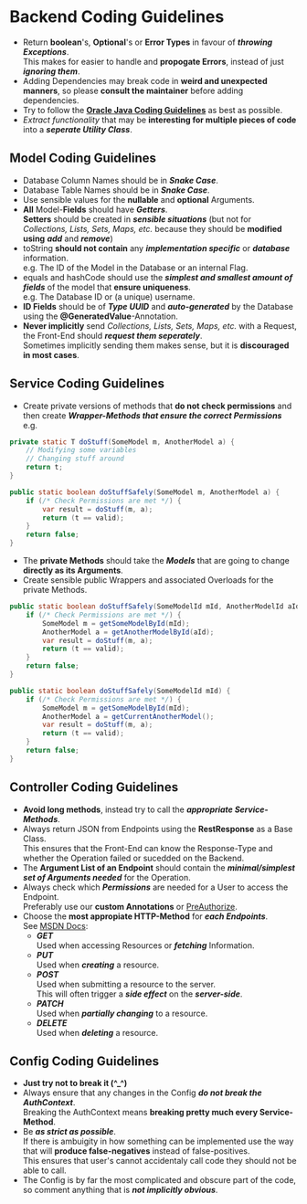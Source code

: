 # Backend Coding Guidelines

- Return **boolean**'s, **Optional**'s or **Error Types** in favour of ***throwing Exceptions***.  
  This makes for easier to handle and **propogate Errors**, instead of just ***ignoring them***.  
- Adding Dependencies may break code in **weird and unexpected manners**, so please **consult the maintainer** before adding dependencies. 
- Try to follow the **[Oracle Java Coding Guidelines](https://www.oracle.com/java/technologies/javase/seccodeguide.html)** as best as possible.
- *Extract functionality* that may be **interesting for multiple pieces of code** into a ***seperate Utility Class***.

## Model Coding Guidelines
- Database Column Names should be in ***Snake Case***.
- Database Table Names should be in ***Snake Case***.
- Use sensible values for the **nullable** and **optional** Arguments.
- **All** Model-**Fields** should have ***Getters***.  
  **Setters** should be created in ***sensible situations*** (but not for *Collections, Lists, Sets, Maps, etc.* because they should be **modified using** ***add*** and ***remove***)
- toString **should not contain** any ***implementation specific*** or ***database*** information.  
  e.g. The ID of the Model in the Database or an internal Flag.
- equals and hashCode should use the ***simplest and smallest amount of fields*** of the model that **ensure uniqueness**.  
  e.g. The Database ID or (a unique) username.
- **ID Fields** should be of ***Type UUID*** and ***auto-generated*** by the Database using the **@GeneratedValue**-Annotation.
- **Never implicitly** send *Collections, Lists, Sets, Maps, etc.* with a Request, the Front-End should ***request them seperately***.  
  Sometimes implicitly sending them makes sense, but it is **discouraged in most cases**.

## Service Coding Guidelines
- Create private versions of methods that **do not check permissions** and then create ***Wrapper-Methods that ensure the correct Permissions*** e.g.
```java
private static T doStuff(SomeModel m, AnotherModel a) {
    // Modifying some variables
    // Changing stuff around
    return t;
}

public static boolean doStuffSafely(SomeModel m, AnotherModel a) {
    if (/* Check Permissions are met */) {
        var result = doStuff(m, a);
        return (t == valid);
    }
    return false;
}
```
- The **private Methods** should take the ***Models*** that are going to change **directly as its Arguments**.
- Create sensible public Wrappers and associated Overloads for the private Methods.
```java
public static boolean doStuffSafely(SomeModelId mId, AnotherModelId aId) {
    if (/* Check Permissions are met */) {
        SomeModel m = getSomeModelById(mId);
        AnotherModel a = getAnotherModelById(aId);
        var result = doStuff(m, a);
        return (t == valid);
    }
    return false;
}

public static boolean doStuffSafely(SomeModelId mId) {
    if (/* Check Permissions are met */) {
        SomeModel m = getSomeModelById(mId);
        AnotherModel a = getCurrentAnotherModel();
        var result = doStuff(m, a);
        return (t == valid);
    }
    return false;
}
```

## Controller Coding Guidelines
- **Avoid long methods**, instead try to call the ***appropriate Service-Methods***.
- Always return JSON from Endpoints using the **RestResponse** as a Base Class.  
  This ensures that the Front-End can know the Response-Type and whether the Operation failed or sucedded on the Backend.  
- The **Argument List of an Endpoint** should contain the ***minimal/simplest set of Arguments needed*** for the Operation.
- Always check which ***Permissions*** are needed for a User to access the Endpoint.  
  Preferably use our **custom Annotations** or [PreAuthorize](https://www.appsdeveloperblog.com/spring-security-preauthorize-annotation-example/).
- Choose the **most appropiate HTTP-Method** for ***each Endpoints***.  
  See [MSDN Docs](https://developer.mozilla.org/en-US/docs/Web/HTTP/Methods):
  - ***GET***  
    Used when accessing Resources or ***fetching*** Information.
  - ***PUT***  
    Used when ***creating*** a resource.
  - ***POST***  
    Used when submitting a resource to the server.  
    This will often trigger a ***side effect*** on the ***server-side***.
  - ***PATCH***  
    Used when ***partially changing*** to a resource.
  - ***DELETE***  
    Used when ***deleting*** a resource.  

## Config Coding Guidelines
- **Just try not to break it (^_^)**
- Always ensure that any changes in the Config ***do not break the AuthContext***.  
  Breaking the AuthContext means **breaking pretty much every Service-Method**.
- Be ***as strict as possible***.  
  If there is ambuigity in how something can be implemented use the way that will **produce false-negatives** instead of false-positives.  
This ensures that user's cannot accidentaly call code they should not be able to call.
- The Config is by far the most complicated and obscure part of the code, so comment anything that is ***not implicitly obvious***.
